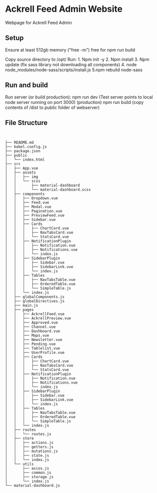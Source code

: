 # Ackrell Feed Admin Website
Webpage for Ackrell Feed Admin

## Setup
Ensure at least 512gb memory ("free -m") free for npm run build

Copy source directory to /opt/<directory>
Run:
	1. Npm init -y
	2. Npm install
	3. Npm update
	(fix sass library not downloading all components)
	4.  node node_modules/node-sass/scripts/install.js
    5.npm rebuild node-sass

## Run and build
Run server (or build production):
npm run dev (Test server points to local node server running on port 3000)
(production) npm run build (copy contents of /dist to public folder of webserver)

## File Structure

```


├── README.md
├── babel.config.js
├── package.json
├── public
│   └── index.html
├── src
│   ├── App.vue
│   ├── assets
│   │   ├── img
│   │   └── scss
│   │       ├── material-dashboard
│   │       └── material-dashboard.scss
│   ├── components
│   │   ├── Dropdown.vue
│   │   ├── Feed.vue
│   │   ├── Modal.vue
│   │   ├── Pagination.vue
│   │   ├── PreviewFeed.vue
│   │   ├── Sidebar.vue
│   │   ├── Cards
│   │   │   ├── ChartCard.vue
│   │   │   ├── NavTabsCard.vue
│   │   │   └── StatsCard.vue
│   │   ├── NotificationPlugin
│   │   │   ├── Notification.vue
│   │   │   ├── Notifications.vue
│   │   │   └── index.js
│   │   ├── SidebarPlugin
│   │   │   ├── Sidebar.vue
│   │   │   ├── SidebarLink.vue
│   │   │   └── index.js
│   │   ├── Tables
│   │   │   ├── NavTabsTable.vue
│   │   │   ├── OrderedTable.vue
│   │   │   └── SimpleTable.js
│   │   └── index.js
│   ├── globalComponents.js
│   ├── globalDirectives.js
│   ├── main.js
│   ├── pages
│   │   ├── AckrellFeed.vue
│   │   ├── AckrellPreview.vue
│   │   ├── Approved.vue
│   │   ├── Channel.vue
│   │   ├── Dashboard.vue
│   │   ├── Maps.vue
│   │   ├── Newsletter.vue
│   │   ├── Pending.vue
│   │   ├── Tablelist.vue
│   │   ├── UserProfile.vue
│   │   ├── Cards
│   │   │   ├── ChartCard.vue
│   │   │   ├── NavTabsCard.vue
│   │   │   └── StatsCard.vue
│   │   ├── NotificationPlugin
│   │   │   ├── Notification.vue
│   │   │   ├── Notifications.vue
│   │   │   └── index.js
│   │   ├── SidebarPlugin
│   │   │   ├── Sidebar.vue
│   │   │   ├── SidebarLink.vue
│   │   │   └── index.js
│   │   ├── Tables
│   │   │   ├── NavTabsTable.vue
│   │   │   ├── OrderedTable.vue
│   │   │   └── SimpleTable.js
│   │   └── index.js
│   ├── routes
│   │   └── routes.js
│   ├── store
│   │   ├── actions.js
│   │   ├── getters.js
│   │   ├── mutations.js
│   │   ├── state.js
│   │   └── index.js
│   └── utils
│       ├── axios.js
│       ├── common.js
│       ├── storage.js
│       └── index.js
└── material-dashboard.js

```

